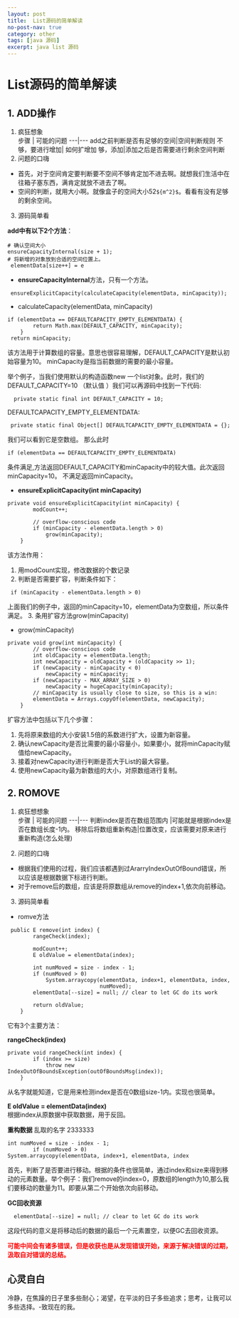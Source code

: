 ```yaml
---
layout: post
title:  List源码的简单解读
no-post-nav: true
category: other
tags: [java 源码]
excerpt: java list 源码
---
```

# List源码的简单解读
 ## 1. ADD操作

 1. 疯狂想象  
步骤 | 可能的问题
---|---
 add之前判断是否有足够的空间|空间判断规则
不够，要进行增加| 如何扩增加
够，添加|添加之后是否需要进行剩余空间判断
2. 问题的口嗨
- 首先，对于空间肯定要判断要不空间不够肯定加不进去啊。就想我们生活中在往箱子塞东西，满肯定就放不进去了啊。
- 空间的判断，就用大小啊。就像盒子的空间大小52`${m^2}$`。看看有没有足够的剩余空间。
3. 源码简单看

**add中有以下2个方法**：  

```
# 确认空间大小
ensureCapacityInternal(size + 1);
# 将新增的对象放到合适的空间位置上。
 elementData[size++] = e
```
- **ensureCapacityInternal**方法，只有一个方法。
```
 ensureExplicitCapacity(calculateCapacity(elementData, minCapacity));
 ```
- calculateCapacity(elementData, minCapacity)     
```
if (elementData == DEFAULTCAPACITY_EMPTY_ELEMENTDATA) {
        return Math.max(DEFAULT_CAPACITY, minCapacity);
    }
 return minCapacity;
 ```
该方法用于计算数组的容量。意思也很容易理解，DEFAULT_CAPACITY是默认初始容量为10。
minCapacity是指当前数据的需要的最小容量。

举个例子，当我们使用默认的构造函数new 一个list对象。此时，我们的DEFAULT_CAPACITY=10 （默认值 ）我们可以再源码中找到一下代码:
```
  private static final int DEFAULT_CAPACITY = 10;
 ```
 DEFAULTCAPACITY_EMPTY_ELEMENTDATA:
 ```
  private static final Object[] DEFAULTCAPACITY_EMPTY_ELEMENTDATA = {};
 ````
 我们可以看到它是空数组。
 那么此时
 ```
 if (elementData == DEFAULTCAPACITY_EMPTY_ELEMENTDATA) 
```
条件满足,方法返回DEFAULT_CAPACITY和minCapacity中的较大值。此次返回minCapacity=10。
不满足返回minCapacity。
- **ensureExplicitCapacity(int minCapacity)**
```
private void ensureExplicitCapacity(int minCapacity) {
        modCount++;

        // overflow-conscious code
        if (minCapacity - elementData.length > 0)
            grow(minCapacity);
    }
```
该方法作用：
1. 用modCount实现，修改数据的个数记录
2. 判断是否需要扩容，判断条件如下：
```
 if (minCapacity - elementData.length > 0)
```
上面我们的例子中，返回的minCapacity=10，elementData为空数组，所以条件满足。
3. 条用扩容方法grow(minCapacity)
- grow(minCapacity)
```
private void grow(int minCapacity) {
        // overflow-conscious code
        int oldCapacity = elementData.length;
        int newCapacity = oldCapacity + (oldCapacity >> 1);
        if (newCapacity - minCapacity < 0)
            newCapacity = minCapacity;
        if (newCapacity - MAX_ARRAY_SIZE > 0)
            newCapacity = hugeCapacity(minCapacity);
        // minCapacity is usually close to size, so this is a win:
        elementData = Arrays.copyOf(elementData, newCapacity);
    }
```
扩容方法中包括以下几个步骤：
1. 先将原来数组的大小安装1.5倍的系数进行扩大，设置为新容量。
2. 确认newCapacity是否比需要的最小容量小，如果要小，就将minCapacity赋值给newCapacity。
3. 接着对newCapacity进行判断是否大于List的最大容量。
4. 使用newCapacity最为新数组的大小，对原数组进行复制。

 ## 2. ROMOVE

 1. 疯狂想想象     
步骤 | 可能的问题
---|---
判断index是否在数组范围内 |可能就是根据index是否在数组长度-1内。
移除后将数组重新构造|位置改变，应该需要对原来进行重新构造(怎么处理)

2. 问题的口嗨
- 根据我们使用的过程，我们应该都遇到过ArarryIndexOutOfBound错误，所以应该是根据数据下标进行判断。
- 对于remove后的数组，应该是将原数组从remove的index+1,依次向前移动。
3. 源码简单看
- romve方法
```
 public E remove(int index) {
        rangeCheck(index);

        modCount++;
        E oldValue = elementData(index);

        int numMoved = size - index - 1;
        if (numMoved > 0)
            System.arraycopy(elementData, index+1, elementData, index,
                             numMoved);
        elementData[--size] = null; // clear to let GC do its work

        return oldValue;
    }
```
它有3个主要方法：

**rangeCheck(index)**
```
private void rangeCheck(int index) {
        if (index >= size)
            throw new IndexOutOfBoundsException(outOfBoundsMsg(index));
    }
```
从名字就能知道，它是用来检测index是否在0数组size-1内。实现也很简单。

**E oldValue = elementData(index)**    
根据index从原数据中获取数据，用于反回。

**重构数据** 乱取的名字 2333333
```
int numMoved = size - index - 1;
        if (numMoved > 0)
System.arraycopy(elementData, index+1, elementData, index
```
首先，判断了是否要进行移动。根据的条件也很简单，通过index和size来得到移动的元素数量。举个例子：我们remove的index=0，原数组的length为10,那么我们要移动的数量为11。即要从第二个开始依次向前移动。

**GC回收资源**
```
  elementData[--size] = null; // clear to let GC do its work
```
这段代码的意义是将移动后的数据的最后一个元素置空，以便GC去回收资源。

<b style="color:red">可能中间会有诸多错误，但是收获也是从发现错误开始，来源于解决错误的过期，汲取自对错误的总结。</b>
## 心灵自白
冷静，在焦躁的日子里多些耐心；渴望，在平淡的日子多些追求；思考，让我可以多些选择。-致现在的我。
